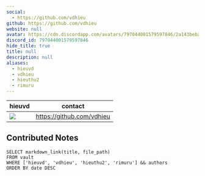 ```yaml
---
social: 
  - https://github.com/vdhieu
github: https://github.com/vdhieu 
website: null
avatar: https://cdn.discordapp.com/avatars/797044001579597846/2a143beba97edd7ff2f00289fa25e32d?size=1024 
discord_id: 797044001579597846
hide_title: true
title: null
description: null
aliases: 
  - hieuvd
  - vdhieu
  - hieuthu2
  - rimuru
---
```

<div class="profile"/>

|hieuvd                                                                                                 | contact                      |
| ----------------------------------------------------------------------------------------------------------- | ---------------------------- |
| ![](https://cdn.discordapp.com/avatars/797044001579597846/2a143beba97edd7ff2f00289fa25e32d?size=1024) | https://github.com/vdhieu |

## Contributed Notes

```dsql-list
SELECT markdown_link(title, file_path)
FROM vault
WHERE ['hieuvd', 'vdhieu', 'hieuthu2', 'rimuru'] && authors
ORDER BY date DESC
```
